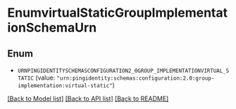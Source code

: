 # EnumvirtualStaticGroupImplementationSchemaUrn

## Enum


* `URNPINGIDENTITYSCHEMASCONFIGURATION2_0GROUP_IMPLEMENTATIONVIRTUAL_STATIC` (value: `"urn:pingidentity:schemas:configuration:2.0:group-implementation:virtual-static"`)


[[Back to Model list]](../README.md#documentation-for-models) [[Back to API list]](../README.md#documentation-for-api-endpoints) [[Back to README]](../README.md)


